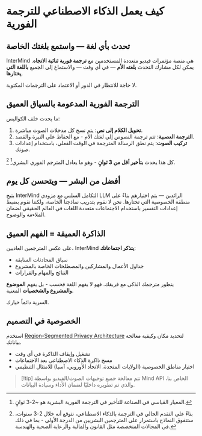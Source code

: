# كيف يعمل الذكاء الاصطناعي للترجمة الفورية

## تحدث بأي لغة — واستمع بلغتك الخاصة

InterMind هي منصة مؤتمرات فيديو متعددة المستخدمين مع **ترجمة فورية ثنائية الاتجاه**.
يمكن لكل مشارك التحدث **بلغته الأم** — في أي وقت — والاستماع إلى الجميع **باللغة التي يختارها**.

لا حاجة للانتظار في الدور أو الاعتماد على الترجمات المكتوبة.

## الترجمة الفورية المدعومة بالسياق العميق

ما يحدث خلف الكواليس:

1. **تحويل الكلام إلى نص**: يتم نسخ كل مدخلات الصوت مباشرة.
2. **الترجمة العصبية**: تتم ترجمة النصوص إلى لغتك الأم - مع الحفاظ على النبرة والقصد.
3. **تركيب الصوت**: يتم نطق الرسالة المترجمة في الوقت الفعلي، باستخدام إعدادات صوتك.

كل هذا يحدث **بتأخير أقل من 3 ثوانٍ** - وهو ما يعادل المترجم الفوري البشري[^1] [^2].

[^1]: المعيار القياسي في الصناعة للتأخير في الترجمة الفورية البشرية هو \~2-3 ثوانٍ.

[^2]: بناءً على التقدم الحالي في الترجمة بالذكاء الاصطناعي، نتوقع أنه خلال 2-3 سنوات، ستتفوق النماذج باستمرار على المترجمين البشريين من الدرجة الأولى - بما في ذلك في المجالات المتخصصة مثل القانون والمالية والرعاية الصحية والهندسة.

## أفضل من البشر — ويتحسن كل يوم

يتيح InterMind التكامل السلس مع مزودي LLM الرائدين — يتم اختيارهم بناءً على منطقة الخصوصية التي تختارها.
نحن لا نقوم بتدريب نماذجنا الخاصة، ولكننا نقوم بضبط إعدادات التفسير باستخدام الاجتماعات متعددة اللغات في العالم الحقيقي لضمان الملاءمة والوضوح.

## الذاكرة العميقة = الفهم العميق

على عكس المترجمين العاديين، InterMind **يتذكر اجتماعاتك**:

- سياق المحادثات السابقة
- جداول الأعمال والمشاركين والمصطلحات الخاصة بالمشروع
- النتائج والمهام والقرارات

يتطور مترجمك الذكي مع فريقك. فهو لا يفهم اللغة فحسب - بل يفهم **الموضوع والمشروع والشخصيات** المعنية.

السرية دائماً خيارك.

## الخصوصية في التصميم

استخدم [Region-Segmented Privacy Architecture](privacy-architecture) لتحديد مكان وكيفية معالجة بياناتك.

- تشغيل وإيقاف الذاكرة في أي وقت
- مسح ذاكرة الذكاء الاصطناعي بعد الاجتماعات
- اختيار مناطق الخصوصية (الولايات المتحدة، الاتحاد الأوروبي، آسيا) للامتثال التنظيمي

> [!tip] تتم معالجة جميع توجيهات الصوت/الفيديو بواسطة Mind API الخاص بنا، والذي تم تطويره داخليًا لضمان الأداء وسيادة البيانات.